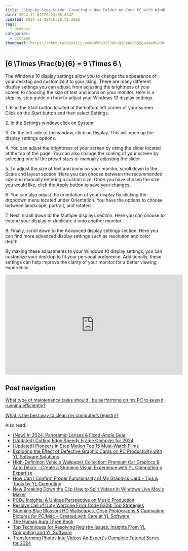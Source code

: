 ```yaml
---
title: "Step-by-Step Guide: Creating a New Folder on Your PC with Windows - Tips by YL Computing"
date: 2024-12-01T20:23:05.864Z
updated: 2024-12-08T16:28:41.286Z
tags:
  - product
categories:
  - pcclean
thumbnail: https://thmb.techidaily.com/85be9153d8c81024583588a94ed9e00fc880777ac2a8c7cff5efd5d21044d91c.jpg
---
```


## \[6 \Times \Frac{b}{6} = 9 \Times 6 \

The Windows 10 display settings allow you to change the appearance of your desktop and customize it to your liking. There are many different display settings you can adjust, from adjusting the brightness of your screen to choosing the size of text and icons on your monitor. Here is a step-by-step guide on how to adjust your Windows 10 display settings. 

1\. Find the Start button located at the bottom left corner of your screen. Click on the Start button and then select Settings.

2\. In the Settings window, click on System.

3\. On the left side of the window, click on Display. This will open up the display settings options. 

4\. You can adjust the brightness of your screen by using the slider located at the top of the page. You can also change the scaling of your screen by selecting one of the preset sizes or manually adjusting the slider.

5\. To adjust the size of text and icons on your monitor, scroll down to the Scale and layout section. Here you can choose between the recommended size and manually entering a custom size. Once you have chosen the size you would like, click the Apply button to save your changes.

6\. You can also adjust the orientation of your display by clicking the dropdown menu located under Orientation. You have the options to choose between landscape, portrait, and rotated.

7\. Next, scroll down to the Multiple displays section. Here you can choose to extend your display or duplicate it onto another monitor.

8\. Finally, scroll down to the Advanced display settings section. Here you can find more advanced display settings such as resolution and color depth. 

By making these adjustments to your Windows 10 display settings, you can customize your desktop to fit your personal preference. Additionally, these settings can help improve the clarity of your monitor for a better viewing experience.

<!-- affiliate ads begin -->
<iframe width="560" height="315" src="https://www.youtube.com/embed/0nGlyEL5K6Y?si=3KZhTTBvKcPmyS68" title="YouTube video player" frameborder="0" allow="accelerometer; autoplay; clipboard-write; encrypted-media; gyroscope; picture-in-picture; web-share" referrerpolicy="strict-origin-when-cross-origin" allowfullscreen></iframe>
<!-- affiliate ads end -->

## Post navigation

[What type of maintenance tasks should I be performing on my PC to keep it running efficiently?](https://tools.techidaily.com/pcclean/products/)

[What is the best way to clean my computer’s registry?](https://tools.techidaily.com/pcclean/products/)

<ins class="adsbygoogle"
     style="display:block"
     data-ad-format="autorelaxed"
     data-ad-client="ca-pub-7571918770474297"
     data-ad-slot="1223367746"></ins>

<ins class="adsbygoogle"
     style="display:block"
     data-ad-client="ca-pub-7571918770474297"
     data-ad-slot="8358498916"
     data-ad-format="auto"
     data-full-width-responsive="true"></ins>

<span class="atpl-alsoreadstyle">Also read:</span>
<div><ul>
<li><a href="https://article-tips.techidaily.com/new-in-2024-panoramic-lenses-and-fixed-angle-gear/"><u>[New] In 2024, Panoramic Lenses & Fixed-Angle Gear</u></a></li>
<li><a href="https://remote-screen-capture.techidaily.com/updated-cutting-edge-speedy-frame-compiler-for-2024/"><u>[Updated] Cutting Edge Speedy Frame Compiler for 2024</u></a></li>
<li><a href="https://some-skills.techidaily.com/updated-pioneers-in-stop-motion-top-15-must-watch-films/"><u>[Updated] Pioneers in Stop Motion Top 15 Must-Watch Films</u></a></li>
<li><a href="https://win-cloud.techidaily.com/exploring-the-effect-of-defective-graphic-cards-on-pc-productivity-with-yl-software-solutions/"><u>Exploring the Effect of Defective Graphic Cards on PC Productivity with YL Software Solutions</u></a></li>
<li><a href="https://win-cloud.techidaily.com/high-definition-vehicle-wallpaper-collection-premium-car-graphics-and-auto-decor-create-a-stunning-visual-experience-with-yl-computings-expertise/"><u>High-Definition Vehicle Wallpaper Collection: Premium Car Graphics & Auto Décor - Create a Stunning Visual Experience with YL Computing's Expertise</u></a></li>
<li><a href="https://win-cloud.techidaily.com/how-can-i-confirm-proper-functionality-of-my-graphics-card-tips-and-tools-by-yl-computing/"><u>How Can I Confirm Proper Functionality of My Graphics Card - Tips & Tools by YL Computing</u></a></li>
<li><a href="https://ai-vdieo-software.techidaily.com/new-breaking-down-the-clip-how-to-split-videos-in-windows-live-movie-maker/"><u>New Breaking Down the Clip How to Split Videos in Windows Live Movie Maker</u></a></li>
<li><a href="https://win-cloud.techidaily.com/pcdj-insights-a-unique-perspective-on-music-production/"><u>PCDJ Insights: A Unique Perspective on Music Production</u></a></li>
<li><a href="https://win-solutions.techidaily.com/resolve-call-of-duty-warzone-error-code-6328-top-strategies/"><u>Resolve Call of Duty Warzone Error Code 6328: Top Strategies</u></a></li>
<li><a href="https://win-cloud.techidaily.com/stunning-blue-blossom-hd-wallscapes-crisp-photographs-and-captivating-pictures-for-pcmac-created-with-care-at-yl-software/"><u>Stunning Blue Blossom HD Wallscapes, Crisp Photographs & Captivating Pictures for PC/Mac – Created with Care at YL Software</u></a></li>
<li><a href="https://novels-ebooks.techidaily.com/419224-9781775566694-the-human-aura/"><u>The Human Aura | Free Book</u></a></li>
<li><a href="https://win-cloud.techidaily.com/top-techniques-for-resolving-registry-issues-insights-from-yl-computing-and-yl-software/"><u>Top Techniques for Resolving Registry Issues: Insights From YL Computing and YL Software</u></a></li>
<li><a href="https://fox-info.techidaily.com/transforming-photos-into-videos-an-experts-complete-tutorial-series-for-2024/"><u>Transforming Photos Into Videos An Expert's Complete Tutorial Series for 2024</u></a></li>
</ul></div>

